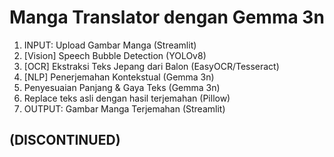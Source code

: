 # Manga Translator dengan Gemma 3n
1. INPUT: Upload Gambar Manga (Streamlit) 
2. [Vision] Speech Bubble Detection (YOLOv8)
3. [OCR] Ekstraksi Teks Jepang dari Balon (EasyOCR/Tesseract)
4. [NLP] Penerjemahan Kontekstual (Gemma 3n)
5. Penyesuaian Panjang & Gaya Teks (Gemma 3n)
6. Replace teks asli dengan hasil terjemahan (Pillow)
7. OUTPUT: Gambar Manga Terjemahan (Streamlit)
## (DISCONTINUED)
